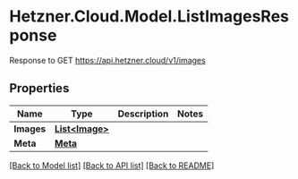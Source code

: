 # Hetzner.Cloud.Model.ListImagesResponse
Response to GET https://api.hetzner.cloud/v1/images

## Properties

Name | Type | Description | Notes
------------ | ------------- | ------------- | -------------
**Images** | [**List&lt;Image&gt;**](Image.md) |  | 
**Meta** | [**Meta**](Meta.md) |  | 

[[Back to Model list]](../../README.md#documentation-for-models) [[Back to API list]](../../README.md#documentation-for-api-endpoints) [[Back to README]](../../README.md)

